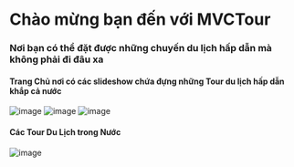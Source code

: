 # Chào mừng bạn đến với MVCTour
### Nơi bạn có thể đặt được những chuyến du lịch hấp dẫn mà không phải đi đâu xa
#### Trang Chủ nơi có các slideshow chứa đựng những Tour du lịch hấp dẫn khắp cả nước
![image](https://user-images.githubusercontent.com/102577671/169762852-f8ba216e-29e2-4f95-8fc0-df62d783c26a.png)
![image](https://user-images.githubusercontent.com/102577671/169763363-9472c659-f722-4a4d-8717-00e4cb6adeb7.png)
![image](https://user-images.githubusercontent.com/102577671/169763430-ccb478a5-18df-4d48-a6a3-f07cddadb8b3.png)
#### Các Tour Du Lịch trong Nước
![image](https://user-images.githubusercontent.com/102577671/169763935-bf9d6807-d368-4a7e-8df9-1b0315b291ef.png)
